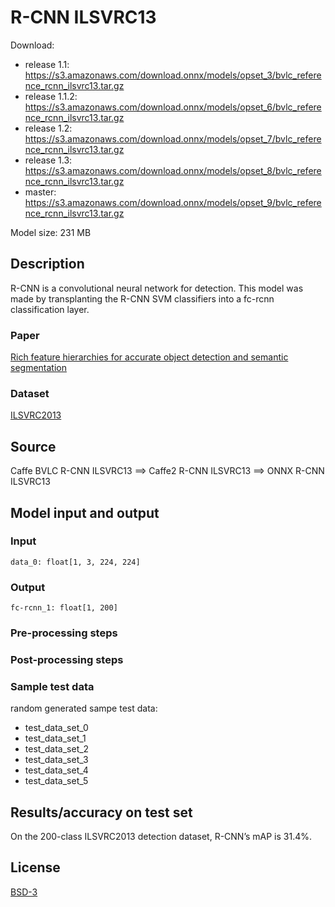 # R-CNN ILSVRC13

Download:
- release 1.1: https://s3.amazonaws.com/download.onnx/models/opset_3/bvlc_reference_rcnn_ilsvrc13.tar.gz
- release 1.1.2: https://s3.amazonaws.com/download.onnx/models/opset_6/bvlc_reference_rcnn_ilsvrc13.tar.gz
- release 1.2: https://s3.amazonaws.com/download.onnx/models/opset_7/bvlc_reference_rcnn_ilsvrc13.tar.gz
- release 1.3: https://s3.amazonaws.com/download.onnx/models/opset_8/bvlc_reference_rcnn_ilsvrc13.tar.gz
- master: https://s3.amazonaws.com/download.onnx/models/opset_9/bvlc_reference_rcnn_ilsvrc13.tar.gz

Model size: 231 MB

## Description
R-CNN is a convolutional neural network for detection.
This model was made by transplanting the R-CNN SVM classifiers into a fc-rcnn classification layer.

### Paper
[Rich feature hierarchies for accurate object detection and semantic segmentation](https://arxiv.org/abs/1311.2524)

### Dataset
[ILSVRC2013](http://www.image-net.org/challenges/LSVRC/2013/)

## Source
Caffe BVLC R-CNN ILSVRC13 ==> Caffe2 R-CNN ILSVRC13 ==> ONNX R-CNN ILSVRC13

## Model input and output
### Input
```
data_0: float[1, 3, 224, 224]
```
### Output
```
fc-rcnn_1: float[1, 200]
```
### Pre-processing steps
### Post-processing steps
### Sample test data
random generated sampe test data:
- test_data_set_0
- test_data_set_1
- test_data_set_2
- test_data_set_3
- test_data_set_4
- test_data_set_5

## Results/accuracy on test set
On the 200-class ILSVRC2013 detection dataset, R-CNN’s mAP is 31.4%.

## License
[BSD-3](LICENSE)
